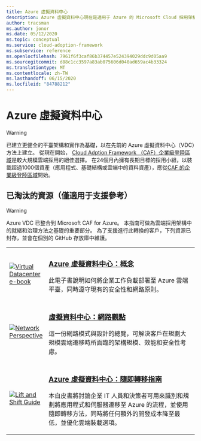 ```yaml
---
title: Azure 虛擬資料中心
description: Azure 虛擬資料中心現在是適用于 Azure 的 Microsoft Cloud 採用架構。 深入瞭解可支援此轉換的資源。
author: tracsman
ms.author: jonor
ms.date: 05/12/2020
ms.topic: conceptual
ms.service: cloud-adoption-framework
ms.subservice: reference
ms.openlocfilehash: 7961f6f3caf86b374457e524394029ddc9d05aa9
ms.sourcegitcommit: d88c1cc3597a83ab075606d040ad659ac4b33324
ms.translationtype: MT
ms.contentlocale: zh-TW
ms.lasthandoff: 06/15/2020
ms.locfileid: "84788212"
---
```

<!-- docsTest:ignore "Azure Virtual Datacenter" "Ready and Govern methodologies" "Azure Virtual Datacenter: Concepts" "Lift and Shift Guide" -->
<!-- cSpell:ignore tracsman jonor -->

# <a name="azure-virtual-datacenter"></a>Azure 虛擬資料中心

> [!WARNING]
> 已建立更健全的平臺架構和實作為基礎，以在先前的 Azure 虛擬資料中心（VDC）方法上建立。 從現在開始， [Cloud Adption Framework （CAF）企業級登陸區域](../ready/enterprise-scale/index.md)是較大規模雲端採用的絕佳選擇。 在24個月內擁有長期目標的採用小組，以裝載超過1000個資產（應用程式、基礎結構或雲端中的資料資產），應從[CAF 的企業級登陸區域](../ready/enterprise-scale/index.md)開始。

## <a name="deprecated-resources-for-support-references-only"></a>已淘汰的資源（僅適用于支援參考）

> [!WARNING]
> Azure VDC 已整合到 Microsoft CAF for Azure。 本指南可做為雲端採用架構中的就緒和治理方法之基礎的重要部分。 為了支援進行此轉換的客戶，下列資源已封存，並會在個別的 GitHub 存放庫中維護。

<!-- markdownlint-disable MD033 -->

<table>
<tr>
    <td style="width: 64px; vertical-align: middle;"><a href="https://raw.githubusercontent.com/microsoft/CloudAdoptionFramework/master/archive/vdc/Azure_Virtual_Datacenter.pdf"><img src="../_images/vdc/virtual-datacenter.svg" alt="Virtual Datacenter e-book" /></a></td>
    <td>
        <h3><a href="https://raw.githubusercontent.com/microsoft/CloudAdoptionFramework/master/archive/vdc/Azure_Virtual_Datacenter.pdf">Azure 虛擬資料中心：概念</a></h3>
        <p>此電子書說明如何將企業工作負載部署至 Azure 雲端平臺，同時遵守現有的安全性和網路原則。</p>
    </td>
</tr>
<tr>
    <td style="width: 64px; vertical-align: middle;"><a href="./networking-vdc.md"><img src="../_images/vdc/vdc-network.png" alt="Network Perspective" /></a></td>
    <td>
        <h3><a href="./networking-vdc.md">虛擬資料中心：網路觀點</a></h3>
        <p>這一份網路模式與設計的總覽，可解決客戶在規劃大規模雲端遷移時所面臨的架構規模、效能和安全性考慮。</p>
    </td>
</tr>
<tr>
    <td style="width: 64px; vertical-align: middle;"><a href="https://raw.githubusercontent.com/microsoft/CloudAdoptionFramework/master/archive/vdc/Azure_Virtual_Datacenter_Lift_and_Shift_Guide.pdf"><img src="../_images/vdc/vdc-lift-and-shift.png" alt="Lift and Shift Guide" /></a></td>
    <td>
        <h3><a href="https://raw.githubusercontent.com/microsoft/CloudAdoptionFramework/master/archive/vdc/Azure_Virtual_Datacenter_Lift_and_Shift_Guide.pdf">Azure 虛擬資料中心：隨即轉移指南</a></h3>
        <p>本白皮書將討論企業 IT 人員和決策者可用來識別和規劃將應用程式和伺服器遷移至 Azure 的流程，並使用隨即轉移方法，同時將任何額外的開發成本降至最低，並優化雲端裝載選項。</p>
    </td>
</tr>
</table>

<!-- markdownlint-enable MD033 -->
